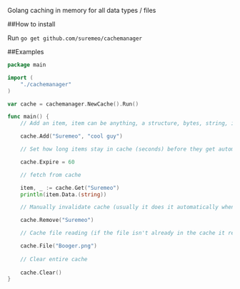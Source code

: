 Golang caching in memory for all data types / files


##How to install

Run `go get github.com/suremeo/cachemanager`

##Examples

```go
package main

import (
	"./cachemanager"
)

var cache = cachemanager.NewCache().Run()

func main() {
	// Add an item, item can be anything, a structure, bytes, string, int, etc

	cache.Add("Suremeo", "cool guy")

	// Set how long items stay in cache (seconds) before they get automatically removed (preset is 30)

	cache.Expire = 60

	// fetch from cache

	item, _ := cache.Get("Suremeo")
	println(item.Data.(string))

	// Manually invalidate cache (usually it does it automatically when it expires)

	cache.Remove("Suremeo")

	// Cache file reading (if the file isn't already in the cache it read the file and adds it)

	cache.File("Booger.png")
	
	// Clear entire cache
	
	cache.Clear()
}
```
